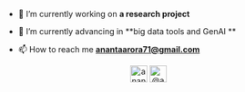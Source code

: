 - 🔭 I’m currently working on **a research project**

- 🌱 I’m currently advancing in **big data tools and GenAI **

- 📫 How to reach me **anantaarora71@gmail.com**

<p align="center">
<a href="https://linkedin.com/in/ananta arora" target="blank"><img align="center" src="https://cdn.jsdelivr.net/npm/simple-icons@3.0.1/icons/linkedin.svg" alt="ananta arora" height="30" width="30" /></a>
<a href="https://medium.com/@ananta arora" target="blank"><img align="center" src="https://cdn.jsdelivr.net/npm/simple-icons@3.0.1/icons/medium.svg" alt="@ananta arora" height="30" width="30" /></a>
</p>
